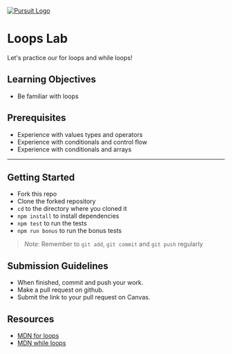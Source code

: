 [![Pursuit Logo](https://avatars1.githubusercontent.com/u/5825944?s=200&v=4)](https://pursuit.org)


# Loops Lab
Let's practice our for loops and while loops! 

## Learning Objectives 
* Be familiar with loops 

## Prerequisites 
* Experience with values types and operators 
* Experience with conditionals and control flow 
* Experience with conditionals and arrays

___

## Getting Started 
* Fork this repo
* Clone the forked repository
* `cd` to the directory where you cloned it
* `npm install` to install dependencies
* `npm test` to run the tests
* `npm run bonus` to run the bonus tests

> *Note*: Remember to `git add`, `git commit` and `git push` regularly

## Submission Guidelines
  * When finished, commit and push your work.
  * Make a pull request on github.
  * Submit the link to your pull request on Canvas. 

## Resources
 - [MDN for loops](https://developer.mozilla.org/en-US/docs/Web/JavaScript/Reference/Statements/for)
 - [MDN while loops](https://developer.mozilla.org/en-US/docs/Web/JavaScript/Reference/Statements/while)

